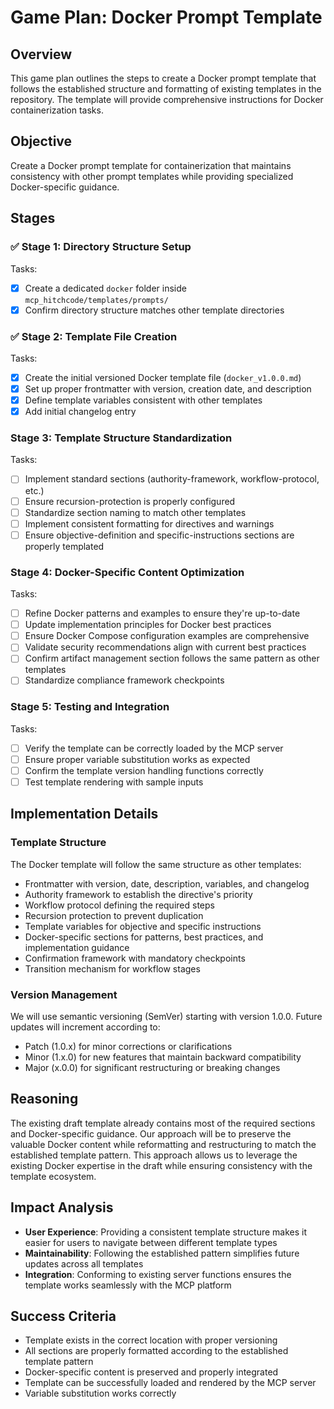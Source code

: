 # Game Plan: Docker Prompt Template

## Overview
This game plan outlines the steps to create a Docker prompt template that follows the established structure and formatting of existing templates in the repository. The template will provide comprehensive instructions for Docker containerization tasks.

## Objective
Create a Docker prompt template for containerization that maintains consistency with other prompt templates while providing specialized Docker-specific guidance.

## Stages

### ✅ Stage 1: Directory Structure Setup
Tasks:
- [x] Create a dedicated `docker` folder inside `mcp_hitchcode/templates/prompts/`
- [x] Confirm directory structure matches other template directories

### ✅ Stage 2: Template File Creation
Tasks:
- [x] Create the initial versioned Docker template file (`docker_v1.0.0.md`)
- [x] Set up proper frontmatter with version, creation date, and description
- [x] Define template variables consistent with other templates
- [x] Add initial changelog entry

### Stage 3: Template Structure Standardization
Tasks:
- [ ] Implement standard sections (authority-framework, workflow-protocol, etc.)
- [ ] Ensure recursion-protection is properly configured
- [ ] Standardize section naming to match other templates
- [ ] Implement consistent formatting for directives and warnings
- [ ] Ensure objective-definition and specific-instructions sections are properly templated

### Stage 4: Docker-Specific Content Optimization
Tasks:
- [ ] Refine Docker patterns and examples to ensure they're up-to-date
- [ ] Update implementation principles for Docker best practices
- [ ] Ensure Docker Compose configuration examples are comprehensive
- [ ] Validate security recommendations align with current best practices
- [ ] Confirm artifact management section follows the same pattern as other templates
- [ ] Standardize compliance framework checkpoints

### Stage 5: Testing and Integration
Tasks:
- [ ] Verify the template can be correctly loaded by the MCP server
- [ ] Ensure proper variable substitution works as expected
- [ ] Confirm the template version handling functions correctly
- [ ] Test template rendering with sample inputs

## Implementation Details

### Template Structure
The Docker template will follow the same structure as other templates:
- Frontmatter with version, date, description, variables, and changelog
- Authority framework to establish the directive's priority
- Workflow protocol defining the required steps
- Recursion protection to prevent duplication
- Template variables for objective and specific instructions
- Docker-specific sections for patterns, best practices, and implementation guidance
- Confirmation framework with mandatory checkpoints
- Transition mechanism for workflow stages

### Version Management
We will use semantic versioning (SemVer) starting with version 1.0.0. Future updates will increment according to:
- Patch (1.0.x) for minor corrections or clarifications
- Minor (1.x.0) for new features that maintain backward compatibility
- Major (x.0.0) for significant restructuring or breaking changes

## Reasoning
The existing draft template already contains most of the required sections and Docker-specific guidance. Our approach will be to preserve the valuable Docker content while reformatting and restructuring to match the established template pattern. This approach allows us to leverage the existing Docker expertise in the draft while ensuring consistency with the template ecosystem.

## Impact Analysis
- **User Experience**: Providing a consistent template structure makes it easier for users to navigate between different template types
- **Maintainability**: Following the established pattern simplifies future updates across all templates
- **Integration**: Conforming to existing server functions ensures the template works seamlessly with the MCP platform

## Success Criteria
- Template exists in the correct location with proper versioning
- All sections are properly formatted according to the established template pattern
- Docker-specific content is preserved and properly integrated
- Template can be successfully loaded and rendered by the MCP server
- Variable substitution works correctly 